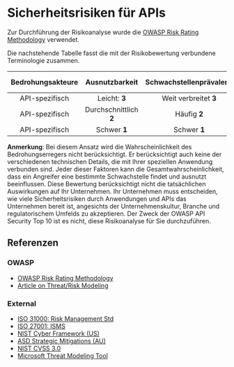 Sicherheitsrisiken für APIs
==================

Zur Durchführung der Risikoanalyse wurde die [OWASP Risk Rating Methodology][1] verwendet.

Die nachstehende Tabelle fasst die mit der Risikobewertung verbundene Terminologie zusammen.

| Bedrohungsakteure | Ausnutzbarkeit | Schwachstellenprävalenz | Schwachstellendetektierbarkeit | Technische Auswirkungen | Geschäftsauswirkungen |
| :-: | :-: | :-: | :-: | :-: | :-: |
| API-spezifisch | Leicht: **3** | Weit verbreitet **3** | Leicht **3** | Schwer **3** | Unternehmensspezifisch |
| API-spezifisch | Durchschnittlich **2** | Häufig **2** | Durchschnittlich **2** | Mäßig **2** | Unternehmensspezifisch |
| API-spezifisch | Schwer **1** | Schwer **1** | Schwer **1** | Leicht **1** | Unternehmensspezifisch |

**Anmerkung**: Bei diesem Ansatz wird die Wahrscheinlichkeit des Bedrohungserregers nicht berücksichtigt. Er berücksichtigt auch keine der verschiedenen technischen Details, die mit Ihrer speziellen Anwendung verbunden sind. Jeder dieser Faktoren kann die Gesamtwahrscheinlichkeit, dass ein Angreifer eine bestimmte Schwachstelle findet und ausnutzt beeinflussen. Diese Bewertung berücksichtigt nicht die tatsächlichen Auswirkungen auf Ihr
Unternehmen. Ihr Unternehmen muss entscheiden, wie viele Sicherheitsrisiken durch
Anwendungen und APIs das Unternehmen bereit ist, angesichts der Unternehmenskultur, Branche und regulatorischem Umfelds zu akzeptieren. Der Zweck der OWASP API Security Top
10 ist es nicht, diese Risikoanalyse für Sie durchzuführen.

## Referenzen

### OWASP

* [OWASP Risk Rating Methodology][1]
* [Article on Threat/Risk Modeling][2]

### External

* [ISO 31000: Risk Management Std][3]
* [ISO 27001: ISMS][4]
* [NIST Cyber Framework (US)][5]
* [ASD Strategic Mitigations (AU)][6]
* [NIST CVSS 3.0][7]
* [Microsoft Threat Modeling Tool][8]

[1]: https://www.owasp.org/index.php/OWASP_Risk_Rating_Methodology
[2]: https://www.owasp.org/index.php/Threat_Risk_Modeling
[3]: https://www.iso.org/iso-31000-risk-management.html
[4]: https://www.iso.org/isoiec-27001-information-security.html
[5]: https://www.nist.gov/cyberframework
[6]: https://www.asd.gov.au/infosec/mitigationstrategies.htm
[7]: https://nvd.nist.gov/vuln-metrics/cvss/v3-calculator
[8]: https://www.microsoft.com/en-us/download/details.aspx?id=49168
